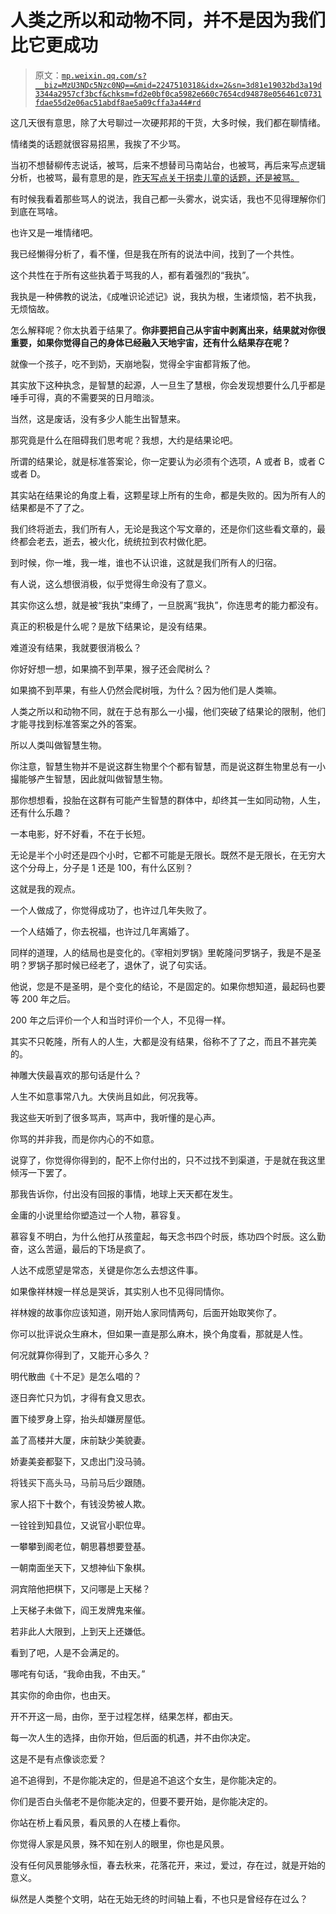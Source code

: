 # 人类之所以和动物不同，并不是因为我们比它更成功

> 原文：[`mp.weixin.qq.com/s?__biz=MzU3NDc5Nzc0NQ==&mid=2247510318&idx=2&sn=3d81e19032bd3a19d3344a2957cf3bcf&chksm=fd2e0bf0ca5982e660c7654cd94878e056461c0731fdae55d2e06ac51abdf8ae5a09cffa3a44#rd`](http://mp.weixin.qq.com/s?__biz=MzU3NDc5Nzc0NQ==&mid=2247510318&idx=2&sn=3d81e19032bd3a19d3344a2957cf3bcf&chksm=fd2e0bf0ca5982e660c7654cd94878e056461c0731fdae55d2e06ac51abdf8ae5a09cffa3a44#rd)

这几天很有意思，除了大号聊过一次硬邦邦的干货，大多时候，我们都在聊情绪。 

情绪类的话题就很容易招黑，我挨了不少骂。 

当初不想替柳传志说话，被骂，后来不想替司马南站台，也被骂，再后来写点逻辑分析，也被骂，最有意思的是，[昨天写点关于拐卖儿童的话题，还是被骂。](http://mp.weixin.qq.com/s?__biz=MzU0MjYwNDU2Mw==&mid=2247502717&idx=2&sn=5ccc7246c14b734d93c261a5c1a21d69&chksm=fb1aa701cc6d2e1778e461bb0f6d2912f54a152178f91e20b7b932bb704b16ad372fd8f0c193&scene=21#wechat_redirect)

有时候我看着那些骂人的说法，我自己都一头雾水，说实话，我也不见得理解你们到底在骂啥。 

也许又是一堆情绪吧。 

我已经懒得分析了，看不懂，但是我在所有的说法中间，找到了一个共性。

这个共性在于所有这些执着于骂我的人，都有着强烈的“我执”。

我执是一种佛教的说法，《成唯识论述记》说，我执为根，生诸烦恼，若不执我，无烦恼故。

怎么解释呢？你太执着于结果了。**你非要把自己从宇宙中剥离出来，结果就对你很重要，如果你觉得自己的身体已经融入天地宇宙，还有什么结果存在呢？** 

就像一个孩子，吃不到奶，天崩地裂，觉得全宇宙都背叛了他。 

其实放下这种执念，是智慧的起源，人一旦生了慧根，你会发现想要什么几乎都是唾手可得，真的不需要哭的日月暗淡。

当然，这是废话，没有多少人能生出智慧来。 

那究竟是什么在阻碍我们思考呢？我想，大约是结果论吧。

所谓的结果论，就是标准答案论，你一定要认为必须有个选项，A 或者 B，或者 C 或者 D。

其实站在结果论的角度上看，这颗星球上所有的生命，都是失败的。因为所有人的结果都是不了了之。

我们终将逝去，我们所有人，无论是我这个写文章的，还是你们这些看文章的，最终都会老去，逝去，被火化，统统拉到农村做化肥。

到时候，你一堆，我一堆，谁也不认识谁，这就是我们所有人的归宿。

有人说，这么想很消极，似乎觉得生命没有了意义。 

其实你这么想，就是被“我执”束缚了，一旦脱离“我执”，你连思考的能力都没有。

真正的积极是什么呢？是放下结果论，是没有结果。 

难道没有结果，我就要很消极么？

你好好想一想，如果摘不到苹果，猴子还会爬树么？ 

如果摘不到苹果，有些人仍然会爬树哦，为什么？因为他们是人类嘛。 

人类之所以和动物不同，就在于总有那么一小撮，他们突破了结果论的限制，他们才能寻找到标准答案之外的答案。

所以人类叫做智慧生物。 

你注意，智慧生物并不是说这群生物里个个都有智慧，而是说这群生物里总有一小撮能够产生智慧，因此就叫做智慧生物。

那你想想看，投胎在这群有可能产生智慧的群体中，却终其一生如同动物，人生，还有什么乐趣？ 

一本电影，好不好看，不在于长短。

无论是半个小时还是四个小时，它都不可能是无限长。既然不是无限长，在无穷大这个分母上，分子是 1 还是 100，有什么区别？

这就是我的观点。

一个人做成了，你觉得成功了，也许过几年失败了。

一个人结婚了，你去祝福，也许过几年离婚了。

同样的道理，人的结局也是变化的。《宰相刘罗锅》里乾隆问罗锅子，我是不是圣明？罗锅子那时候已经老了，退休了，说了句实话。

他说，您是不是圣明，是个变化的结论，不是固定的。如果你想知道，最起码也要等 200 年之后。

200 年之后评价一个人和当时评价一个人，不见得一样。 

其实不只乾隆，所有人的人生，大都是没有结果，俗称不了了之，而且不甚完美的。

神雕大侠最喜欢的那句话是什么？ 

人生不如意事常八九。大侠尚且如此，何况我等。

我这些天听到了很多骂声，骂声中，我听懂的是心声。

你骂的并非我，而是你内心的不如意。 

说穿了，你觉得你得到的，配不上你付出的，只不过找不到渠道，于是就在我这里倾泻一下罢了。

那我告诉你，付出没有回报的事情，地球上天天都在发生。

金庸的小说里给你塑造过一个人物，慕容复。

慕容复不明白，为什么他打从孩童起，每天念书四个时辰，练功四个时辰。这么勤奋，这么苦逼，最后的下场是疯了。

人达不成愿望是常态，关键是你怎么去想这件事。

如果像祥林嫂一样总是哭诉，其实别人也不见得同情你。 

祥林嫂的故事你应该知道，刚开始人家同情两句，后面开始取笑你了。 

你可以批评说众生麻木，但如果一直是那么麻木，换个角度看，那就是人性。 

何况就算你得到了，又能开心多久？

明代散曲《十不足》是怎么唱的？ 

逐日奔忙只为饥，才得有食又思衣。

置下绫罗身上穿，抬头却嫌房屋低。

盖了高楼并大厦，床前缺少美貌妻。

娇妻美妾都娶下，又虑出门没马骑。

将钱买下高头马，马前马后少跟随。

家人招下十数个，有钱没势被人欺。

一铨铨到知县位，又说官小职位卑。

一攀攀到阁老位，朝思暮想要登基。

一朝南面坐天下，又想神仙下象棋。

洞宾陪他把棋下，又问哪是上天梯？

上天梯子未做下，阎王发牌鬼来催。

若非此人大限到，上到天上还嫌低。

看到了吧，人是不会满足的。 

哪咤有句话，“我命由我，不由天。”

其实你的命由你，也由天。

开不开这一局，由你，至于过程怎样，结果怎样，都由天。

每一次人生的选择，由你开始，但后面的机遇，并不由你决定。

这是不是有点像谈恋爱？ 

追不追得到，不是你能决定的，但是追不追这个女生，是你能决定的。 

你们是否白头偕老不是你能决定的，但要不要开始，是你能决定的。 

你站在桥上看风景，看风景的人在楼上看你。

你觉得人家是风景，殊不知在别人的眼里，你也是风景。 

没有任何风景能够永恒，春去秋来，花落花开，来过，爱过，存在过，就是开始的意义。 

纵然是人类整个文明，站在无始无终的时间轴上看，不也只是曾经存在过么？